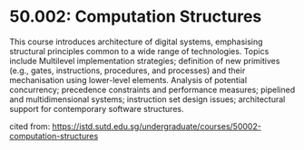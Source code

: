 # 50.002: Computation Structures
This course introduces architecture of digital systems, emphasising structural principles common to a wide range of technologies. 
Topics include Multilevel implementation strategies; definition of new primitives (e.g., gates, instructions, procedures, and processes) and their mechanisation using lower-level elements. 
Analysis of potential concurrency; precedence constraints and performance measures; pipelined and multidimensional systems; instruction set design issues; architectural support for contemporary software structures.  

cited from: 
https://istd.sutd.edu.sg/undergraduate/courses/50002-computation-structures
